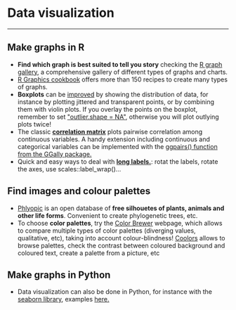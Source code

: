 # Data visualization
---

## Make graphs in R

- **Find which graph is best suited to tell you story** checking the [R graph gallery](https://r-graph-gallery.com/index.html), a comprehensive gallery of different types of graphs and charts.
- [R Graphics cookbook](https://r-graphics.org/) offers more than 150 recipes to create many types of graphs.
- **Boxplots** can be [improved](https://cedricscherer.netlify.app/2019/08/05/a-ggplot2-tutorial-for-beautiful-plotting-in-r/#charts) by showing the distribution of data, for instance by plotting jittered and transparent points, or by combining them with violin plots. If you overlay the points on the boxplot, remember to set ["outlier.shape = NA"](https://ggplot2.tidyverse.org/reference/geom_boxplot.html), otherwise you will plot outlying plots twice!
- The classic [**correlation matrix**](http://www.sthda.com/english/wiki/correlation-matrix-a-quick-start-guide-to-analyze-format-and-visualize-a-correlation-matrix-using-r-software) plots pairwise correlation among continuous variables. A handy extension including continuous and categorical variables can be implemented with the [ggpairs() function from the GGally package.](https://ggobi.github.io/ggally/articles/ggpairs.html)
- Quick and easy ways to deal with [**long labels.**](https://www.andrewheiss.com/blog/2022/06/23/long-labels-ggplot/): rotat the labels, rotate the axes, use scales::label_wrap()...

## Find images and colour palettes

- [Phlyopic](https://www.phylopic.org/) is an open database of **free silhouetes of plants, animals and other life forms**. Convenient to create phylogenetic trees, etc.
- To choose **color palettes**, try the [Color Brewer](https://colorbrewer2.org/) webpage, which allows to compare multiple types of color palettes (diverging values, qualitative, etc), taking into account colour-blindness! [Coolors](https://coolors.co/) allows to browse palettes, check the contrast between coloured background and coloured text, create a palette from a picture, etc

## Make graphs in Python

- Data visualization can also be done in Python, for instance with the [seaborn library](https://seaborn.pydata.org/index.html), examples [here.](https://mlwhiz.com/blog/2019/04/19/awesome_seaborn_visuals/)
